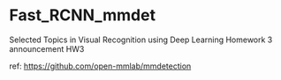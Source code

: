 # Fast_RCNN_mmdet
Selected Topics in Visual Recognition using Deep Learning Homework 3 announcement HW3

ref: https://github.com/open-mmlab/mmdetection
